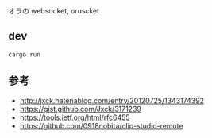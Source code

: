 オラの websocket, oruscket

## dev

```
cargo run
```

## 参考

- http://jxck.hatenablog.com/entry/20120725/1343174392
- https://gist.github.com/Jxck/3171239
- https://tools.ietf.org/html/rfc6455
- https://github.com/0918nobita/clip-studio-remote
